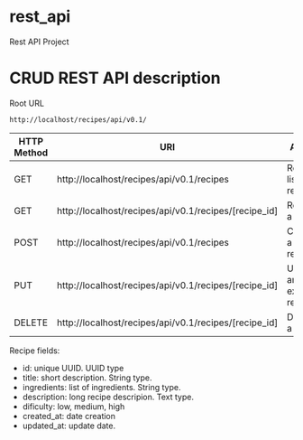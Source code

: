 # rest_api
Rest API Project


# CRUD REST API description

Root URL

`http://localhost/recipes/api/v0.1/`

|HTTP Method		|URI									              |Action		           |
|-------------------|-----------------------------------------------------|------------------------|
|GET				|http://localhost/recipes/api/v0.1/recipes            |Retrieve lis of recipes |
|GET				|http://localhost/recipes/api/v0.1/recipes/[recipe_id]|Retrieve a recipe       |
|POST               |http://localhost/recipes/api/v0.1/recipes            |Create a new recipe     |
|PUT                |http://localhost/recipes/api/v0.1/recipes/[recipe_id]|Update an existin recipe|
|DELETE				|http://localhost/recipes/api/v0.1/recipes/[recipe_id]|Delete a recipe         |

Recipe fields:

- id: unique UUID. UUID type
- title: short description. String type.
- ingredients: list of ingredients. String type.
- description: long recipe descripion. Text type.
- dificulty: low, medium, high
- created_at: date creation
- updated_at: update date. 